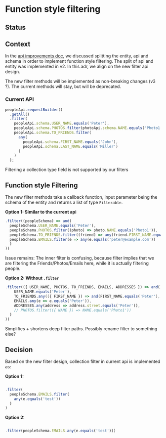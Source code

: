 # Function style filtering

## Status


## Context

In the [api improvements doc](../implementation-documentation/0005-api-improvements.md#separate-entityset-api-and-entity), we discussed splitting the entity, api and schema in order to implement function style filtering. The split of api and entity was implemented in v2. In this adr, we align on the new filter api design. 

The new filter methods will be implemented as non-breaking changes (v3 ?). The current methods will stay, but will be deprecated.

### Current API

```ts
peopleApi.requestBuilder()
  .getAll()
  .filter(
    peopleApi.schema.USER_NAME.equals('Peter'),
    peopleApi.schema.PHOTOS.filter(photoApi.schema.NAME.equals('Photo1'))
    peopleApi.schema.TO_FRIENDS.filter(
      any(
        peopleApi.schema.FIRST_NAME.equals('John'),
        peopleApi.schema.LAST_NAME.equals('Miller')
      )
    )
  );
```

Filtering a collection type field is not supported by our filters 

## Function style Filtering
The new filter methods take a callback function, input parameter being the schema of the entity and returns a list of type `Filterable`.

**Option 1: Similar to the current api**

```ts
.filter((peopleSchema) => and(
  peopleSchema.USER_NAME.equals('Peter'),
  peopleSchema.PHOTOS.filter((photo) => photo.NAME.equals('Photo1')),
  peopleSchema.TO_FRIENDS.filter((friend) => any(friend.FIRST_NAME.equals('John'))),
  peopleSchema.EMAILS.filter(e => any(e.equals('peter@example.com'))
  )
))
```
Issue remains: The inner filter is confusing, because filter implies that we are filtering the Friends/Photos/Emails here, while it is actually filtering people.


**Option 2: Without `.filter`**

```ts
.filter(({ USER_NAME, PHOTOS, TO_FRIENDS, EMAILS, ADDRESSES }) => and(
    USER_NAME.equals('Peter'),
    TO_FRIENDS.any(({ FIRST_NAME }) => and(FIRST_NAME.equals('Peter'), LAST_NAME.equals('')),
    EMAILS.any(e => e.equals('Peter')),
    ADDRESSES.any(address => address.street.equals('Peter')),
    // PHOTOS.filter(({ NAME }) => NAME.equals('Photo1'))
  )
))
```
Simplifies + shortens deep filter paths. 
Possibly rename filter to something else? 

## Decision
Based on the new filter design, collection filter in current api is implemented as:

**Option 1:** 
```ts

.filter(
  peopleSchema.EMAILS.filter(
    any(e.equals('test'))
  )
)
```
**Option 2:**
```ts

.filter(peopleSchema.EMAILS.any(e.equals('test')))
```
